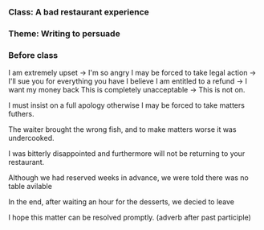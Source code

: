 ### Class: A bad restaurant experience
### Theme: Writing to persuade

### Before class

I am extremely upset -> I'm so angry
I may be forced to take legal action -> I'll sue you for everything you have
I believe I am entitled to a refund -> I want my money back
This is completely unacceptable -> This is not on.


I must insist on a full apology otherwise I may be forced to take matters futhers.

The waiter brought the wrong fish, and to make matters worse it was undercooked.

I was bitterly disappointed and furthermore will not be returning to your restaurant.


Although we had reserved weeks in advance, we were told there was no table avilable

In the end, after waiting an hour for the desserts, we decied to leave


I hope this matter can be resolved promptly. (adverb after past participle)
